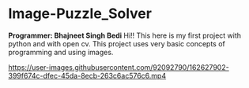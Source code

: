 # Image-Puzzle_Solver
**Programmer: Bhajneet Singh Bedi**
Hi!!
This here is my first project with python and with open cv.
This project uses very basic concepts of programming and using images.



https://user-images.githubusercontent.com/92092790/162627902-399f674c-dfec-45da-8ecb-263c6ac576c6.mp4

